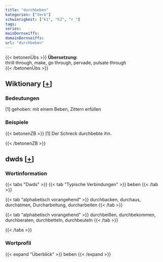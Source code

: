 ```yaml
---
title: "durchbeben"
kategorien: ["Verb"]
schwierigkeit: ["k1", "h2", "r_"]
tags:
series:
mainDornseiffs:
domainDornseiffs:
url: "durchbeben"
---
```


{{< betonenÜbs >}}
**Übersetzung:**  
thrill through, make, go through, pervade, pulsate  through  
{{< /betonenÜbs >}}

## Wiktionary [[+](https://de.wiktionary.org/wiki/durchbeben)]

### Bedeutungen
[1] gehoben: mit einem Beben, Zittern erfüllen  

### Beispiele
{{< betonenZB >}}
[1] Der Schreck durchbebte ihn.  

{{< /betonenZB >}}


## dwds [[+](https://www.dwds.de/wb/durchbeben)]

### Wortinformation
{{< tabs "Dwds" >}}
{{< tab "Typische Verbindungen" >}}
beben
{{< /tab >}}

{{< tab "alphabetisch vorangehend" >}}
durchbacken, durchaus, durchatmen, Durcharbeitung, durcharbeiten
{{< /tab >}}

{{< tab "alphabetisch vorangehend" >}}
durchbeißen, durchbekommen, durchberaten, durchbetteln, durchbeuteln
{{< /tab >}}

{{< /tabs >}}

### Wortprofil
{{< expand "Überblick" >}} beben {{< /expand >}}

